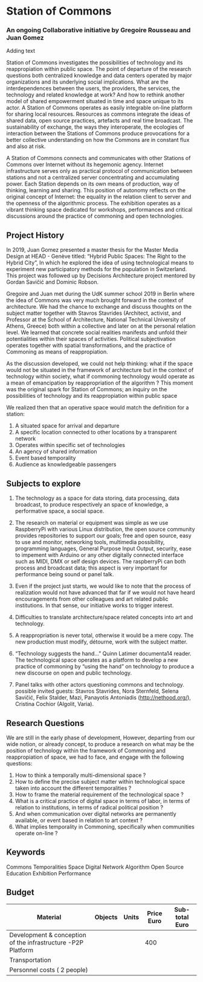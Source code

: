 # Station of Commons
### An ongoing Collaborative initiative by Gregoire Rousseau and Juan Gomez

Adding text

Station of Commons  investigates the possibilities of technology and its reappropiation within public space.  The point of departure of the research questions both centralized knowledge and data centers operated by major organizations and its underlying social implications.  What are the interdependences between the users, the providers, the services, the technology and related knowledge at work? And how to rethink another model of shared empowerment  situated in time and space unique to its actor.  A Station of Commons operates as easily integrable on-line platform for sharing local resources.  Resources as commons integrate the ideas of shared data, open source practices, artefacts and real time broadcast.  The sustainability of exchange, the ways they interoperate, the ecologies of interaction between the Stations of Commons produce provocations for a better collective understanding on how the Commons are in constant flux and also at risk.

A Station of Commons connects and communicates with other Stations of Commons over Internet without its hegemonic agency.  Internet infrastructure serves only as practical protocol of communication between stations and not a centralized server concentrating and accumulating power.   Each Station depends on its own means of production, way of thinking, learning and sharing.  This position of autonomy reflects on the original concept of Internet: the equality in the relation client to server and the openness of the algorithmic process. The exhibition operates as a vibrant thinking space dedicated for workshops, performances and critical discussions around the practice of commoning and open technologies.

## Project History

In 2019, Juan Gomez presented a master thesis for the Master Media Design at HEAD - Genève titled: “Hybrid Public Spaces: The Right to the Hybrid City”, In which he explored the idea of using technological means to experiment new participatory methods for the population in Switzerland. This project was followed up by Decisions Architecture project mentored by Gordan Savičić and Dominic Robson.

Gregoire and Juan met during the UdK summer school 2019 in Berlin where the idea of Commons was very much brought forward in the context of architecture. We had the chance to exchange and discuss thoughts on the subject matter together with Stavros Stavrides (Architect, activist, and Professor at the School of Architecture, National Technical University of Athens, Greece) both within a collective and later on at the personal relation level. We learned that concrete social realities manifests and unfold their potentialities within their spaces of activities. Political subjectivation operates together with spatial transformations, and the practice of Commoning as means of reappropiation. 

As the discussion developed,  we could not help thinking: what if the space would not be situated in the framework of architecture but in the context of technology within society, what if commoning technology would operate as a mean of emancipation by reappropriation of the algorithm ?
This moment was the original spark for Station of Commons; an inquiry on the possibilities of technology and its reappropiation within public space

We realized then that an operative space would match the definition for a station:

1. A situated space for arrival and departure
2. A specific location connected to other locations by a transparent network
3. Operates within specific set of technologies 
4. An agency of shared information
5. Event based temporality
6. Audience as knowledgeable passengers

## Subjects to explore

1. The technology as a space for data storing, data processing, data broadcast, to produce respectively an space of knowledge, a performative space, a social space.

2. The research on material or equipment was simple as we use RaspberryPi with various Linux distribution, the open source community provides repositories to support our goals; free and open source, easy to use and monitor, networking tools, multimedia possibility, programming languages, General Purpose Input Output, security, ease to impement with Arduino or any other digitally connected interface such as MIDI, DMX or self design devices.  The raspberryPi can both process and broadcast data; this aspect is very important for performance being sound or panel talk.

3. Even if the project just starts, we would like to note that the process of realization would not have advanced that far if we would not have heard encouragements from other colleagues and art related public institutions. In that sense, our initiative works to trigger interest.

4. Difficulties to translate architecture/space related concepts into art and technology.

5. A reappropriation is never total, otherwise it would be a mere copy. The new production must modify, détourne, work with the subject matter. 

6. “Technology suggests the hand...” Quinn Latimer documenta14 reader.  The technological space operates as a platform to develop a new practice of 
commoning by “using the hand” on technology to produce a new discourse on open and public technology. 

7. Panel talks with other actors questioning commons and technology.
possible invited guests: Stavros Stavrides, Nora Sternfeld, Selena Savičić, Felix Stalder, Mazi, Panayotis Antoniadis (http://nethood.org/), Cristina Cochior (Algolit, Varia).

## Research Questions

We are still in the early phase of development, However, departing from our wide notion, or already concept, to produce a research on what may be the position of technology within the framework of Commoning and reappropiation of space, we had to face, and engage with the following questions:

1. How to think a temporally multi-dimensional space ? 
2. How to define the precise subject matter within technological space taken into account the different temporalities ?
3. How to frame the material requirement of the technological space ?
4. What is a critical practice of digital space in terms of labor, in terms of relation to institutions, in terms of radical political position ?
5. And when communication over digital networks are permanently available, or event based in relation to art context ?
6. What implies temporality in Commoning, specifically when communities operate on-line ?

## Keywords

Commons
Temporalities
Space
Digital
Network
Algorithm
Open Source
Education
Exhibition
Performance

## Budget

| Material                                                     | Objects | Units | Price Euro | Sub-total Euro |
|--------------------------------------------------------------|---------|-------|------------|----------------|
| Development & conception of the infrastructure -P2P Platform |         |       | 400        |                |
| Transportation                                               |         |       |            |                |
| Personnel costs ( 2 people)                                  |         |       |            |                |
